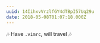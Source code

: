 ```yaml
---
uuid: 14IihxvVrzlfGY4dTBpI57Uq29u
date: 2018-05-08T01:07:18.000Z
---
```


🎶 Have `.vimrc`, will travel 🎶